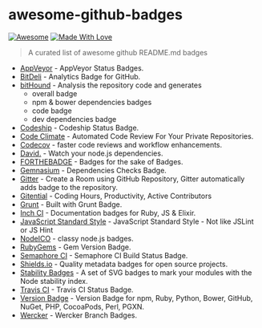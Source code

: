 # awesome-github-badges

[![Awesome](https://cdn.rawgit.com/sindresorhus/awesome/d7305f38d29fed78fa85652e3a63e154dd8e8829/media/badge.svg)](https://github.com/sindresorhus/awesome) [![Made With Love](https://img.shields.io/badge/Made%20With-Love-orange.svg)](https://github.com/chetanraj/awesome-github-badges)

> A curated list of awesome github README.md badges

+ [AppVeyor](https://www.appveyor.com/docs/status-badges) - AppVeyor Status Badges.
+ [BitDeli](https://bitdeli.com/) - Analytics Badge for GitHub.
+ [bitHound](https://www.bithound.io/) - Analysis the repository code and generates
	+ overall badge
	+ npm & bower dependencies badges
	+ code badge
	+ dev dependencies badge
+ [Codeship](https://codeship.com/documentation/faq/codeship-badge/) - Codeship Status Badge.
+ [Code Climate](https://codeclimate.com) - Automated Code Review For Your Private Repositories.
+ [Codecov](https://codecov.io) - faster code reviews and workflow enhancements.
+ [David.](https://david-dm.org/) - Watch your node.js dependencies.
+ [FORTHEBADGE](http://forthebadge.com/) - Badges for the sake of Badges.
+ [Gemnasium](https://gemnasium.com/) - Dependencies Checks Badge.
+ [Gitter](https://gitter.im) - Create a Room using GitHub Repository, Gitter automatically adds badge to the repository.
+ [Gitential](https://gitential.com) - Coding Hours, Productivity, Active Contributors
+ [Grunt](http://gruntjs.com/built-with-grunt-badge) - Built with Grunt Badge.
+ [Inch CI](http://inch-ci.org/) - Documentation badges for Ruby, JS & Elixir.
+ [JavaScript Standard Style](https://github.com/feross/standard#badge) - JavaScript Standard Style - Not like JSLint or JS Hint
+ [NodeICO](https://nodei.co/) - classy node.js badges.
+ [RubyGems](https://rubygems.org/) - Gem Version Badge.
+ [Semaphore CI](https://semaphoreci.com/docs/how-to-get-build-badge.html) - Semaphore CI Build Status Badge.
+ [Shields.io](http://shields.io/) - Quality metadata badges for open source projects.
+ [Stability Badges](https://github.com/badges/stability-badges) - A set of SVG badges to mark your modules with the Node stability index.
+ [Travis CI](https://docs.travis-ci.com/user/status-images/) - Travis CI Status Badge.
+ [Version Badge](https://badge.fury.io/) - Version Badge for npm, Ruby, Python, Bower, GitHub, NuGet, PHP, CocoaPods, Perl, PGXN.
+ [Wercker](http://blog.wercker.com/2014/02/10/branch-badges.html) - Wercker Branch Badges.

